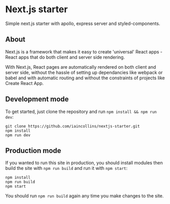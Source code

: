 # Next.js starter

Simple next.js starter with apollo, express server and styled-components.

## About 

Next.js is a framework that makes it easy to create 'universal' React apps - React apps that do both client and server side rendering.

With Next.js, React pages are automatically rendered on both client and server side, without the hassle of setting up dependancies like webpack or babel and with automatic routing and without the constraints of projects like Create React App.

## Development mode

To get started, just clone the repository and run 
`npm install && npm run dev`:

    git clone https://github.com/iaincollins/nextjs-starter.git
    npm install
    npm run dev

## Production mode

If you wanted to run this site in production, you should install modules then build the site with `npm run build` and run it with `npm start`:

    npm install
    npm run build
    npm start

You should run `npm run build` again any time you make changes to the site.
